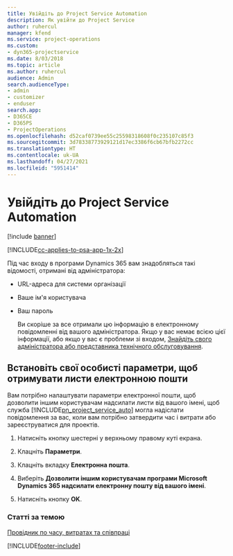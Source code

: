 ```yaml
---
title: Увійдіть до Project Service Automation
description: Як увійти до Project Service
author: ruhercul
manager: kfend
ms.service: project-operations
ms.custom:
- dyn365-projectservice
ms.date: 8/03/2018
ms.topic: article
ms.author: ruhercul
audience: Admin
search.audienceType:
- admin
- customizer
- enduser
search.app:
- D365CE
- D365PS
- ProjectOperations
ms.openlocfilehash: d52caf0739ee55c25598318608f0c235107c85f3
ms.sourcegitcommit: 3d78338773929121d17ec3386f6cb67bfb2272cc
ms.translationtype: HT
ms.contentlocale: uk-UA
ms.lasthandoff: 04/27/2021
ms.locfileid: "5951414"
---
```

# <a name="sign-in-to-project-service-automation"></a>Увійдіть до Project Service Automation

[!include [banner](../includes/psa-now-project-operations.md)]

[!INCLUDE[cc-applies-to-psa-app-1x-2x](../includes/cc-applies-to-psa-app-1x-2x.md)]

Під час входу в програми Dynamics 365 вам знадобляться такі відомості, отримані від адміністратора:  
  
- URL-адреса для системи організації  
  
- Ваше ім'я користувача  
  
- Ваш пароль  
  
  Ви скоріше за все отримали цю інформацію в електронному повідомленні від вашого адміністратора. Якщо у вас немає всією цієї інформації, або якщо у вас є проблеми зі входом, [Знайдіть свого адміністратора або представника технічного обслуговування](/dynamics365/customerengagement/on-premises/basics/find-administrator-support).  
  
## <a name="set-your-personal-options-to-allow-email"></a>Встановіть свої особисті параметри, щоб отримувати листи електронною пошти  
 Вам потрібно налаштувати параметри електронної пошти, щоб дозволити іншим користувачам надсилати листи від вашого імені, щоб служба [!INCLUDE[pn_project_service_auto](../includes/pn-project-service-auto.md)] могла надіслати повідомлення за вас, коли вам потрібно затвердити час і витрати або зареєструватися для проектів.  
  
1.  Натисніть кнопку шестерні у верхньому правому куті екрана.  
  
2.  Клацніть **Параметри**.  
  
3.  Клацніть вкладку **Електронна пошта**.  
  
4.  Виберіть **Дозволити іншим користувачам програми Microsoft Dynamics 365 надсилати електронну пошту від вашого імені**.  
  
5.  Натисніть кнопку **OK**.  
  
### <a name="see-also"></a>Статті за темою  
 [Провідник по часу, витратах та співпраці](../psa/time-expense-collaboration-guide.md)


[!INCLUDE[footer-include](../includes/footer-banner.md)]